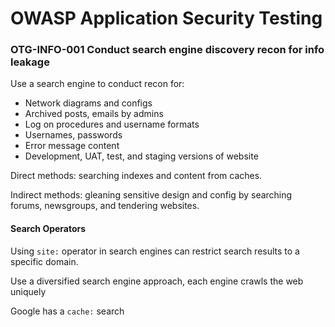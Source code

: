 # OWASP Application Security Testing

### OTG-INFO-001 Conduct search engine discovery recon for info leakage

Use a search engine to conduct recon for:

* Network diagrams and configs
* Archived posts, emails by admins
* Log on procedures and username formats
* Usernames, passwords
* Error message content
* Development, UAT, test, and staging versions of website

Direct methods: searching indexes and content from caches.

Indirect methods: gleaning sensitive design and config by searching forums, newsgroups, and tendering websites.

#### Search Operators

Using `site:` operator in search engines can restrict search results to a specific domain.

Use a diversified search engine approach, each engine crawls the web uniquely

Google has a `cache:` search



